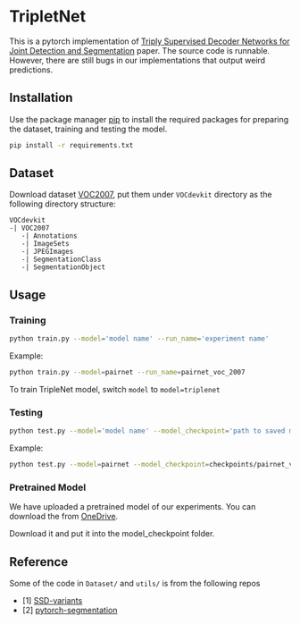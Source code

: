# TripletNet
This is a pytorch implementation of [Triply Supervised Decoder Networks for Joint Detection and Segmentation](https://arxiv.org/abs/1809.09299) paper. The source code is runnable. However, there are still bugs in our implementations that output weird predictions.

## Installation

Use the package manager [pip](https://pip.pypa.io/en/stable/) to install the required packages for preparing the dataset, training and testing the model.

```bash
pip install -r requirements.txt
```

## Dataset
Download dataset [VOC2007](http://host.robots.ox.ac.uk/pascal/VOC/voc2007/), put them under `VOCdevkit` directory as the following directory structure:
```
VOCdevkit
-| VOC2007
   -| Annotations
   -| ImageSets
   -| JPEGImages
   -| SegmentationClass
   -| SegmentationObject
```

## Usage
### Training

```bash
python train.py --model='model name' --run_name='experiment name'
```

Example:
```bash
python train.py --model=pairnet --run_name=pairnet_voc_2007
```
To train TripleNet model, switch `model` to `model=triplenet`

### Testing
```bash
python test.py --model='model name' --model_checkpoint='path to saved model checkpoint'
```

Example:
```bash
python test.py --model=pairnet --model_checkpoint=checkpoints/pairnet_voc_2007/epoch=99-step=36083.ckpt
```

### Pretrained Model
We have uploaded a pretrained model of our experiments. You can download the from [OneDrive](https://entuedu-my.sharepoint.com/:f:/g/personal/ductuan001_e_ntu_edu_sg/Eny1aMXourdIpvNobNd2iDYBzuGnrlsdWCw8w7RXNOEfuw?e=R1NG9z).

Download it and put it into the model_checkpoint folder.

## Reference
Some of the code in `Dataset/` and `utils/` is from the following repos
- [1] [SSD-variants](https://github.com/uoip/SSD-variants)
- [2] [pytorch-segmentation](https://github.com/yassouali/pytorch-segmentation)